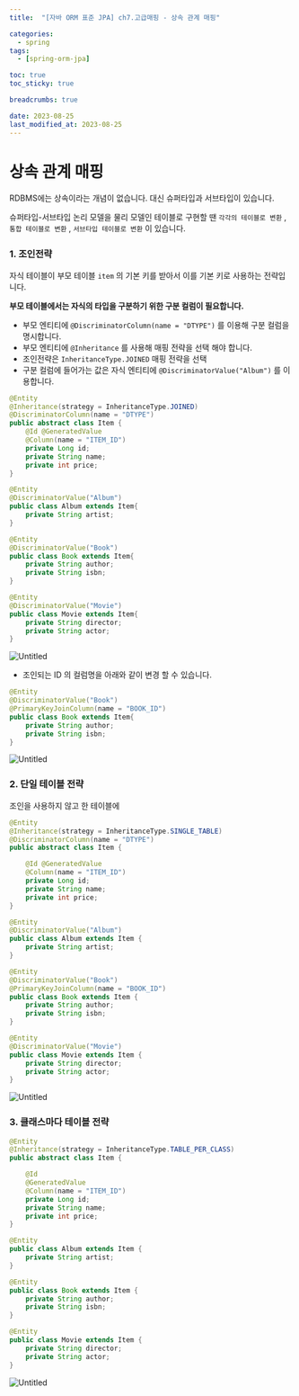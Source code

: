 ```yaml
---
title:  "[자바 ORM 표준 JPA] ch7.고급매핑 - 상속 관계 매핑"

categories:
  - spring
tags:
  - [spring-orm-jpa]

toc: true
toc_sticky: true

breadcrumbs: true

date: 2023-08-25
last_modified_at: 2023-08-25
---
```


# 상속 관계 매핑

RDBMS에는 상속이라는 개념이 없습니다. 대신 슈퍼타입과 서브타입이 있습니다.

슈퍼타입-서브타입 논리 모델을 물리 모델인 테이블로 구현할 땐 `각각의 테이블로 변환` , `통합 테이블로 변환` , `서브타입 테이블로 변환` 이 있습니다.

### **1. 조인전략**

자식 테이블이 부모 테이블 `item` 의 기본 키를 받아서 이를 기본 키로 사용하는 전략입니다.

**부모 테이블에서는 자식의 타입을 구분하기 위한 구분 컬럼이 필요합니다.**

- 부모 엔티티에 `@DiscriminatorColumn(name = "DTYPE")` 를 이용해 구분 컬럼을 명시합니다.
- 부모 엔티티에 `@Inheritance` 를 사용해 매핑 전략을 선택 해야 합니다.
- 조인전략은 `InheritanceType.JOINED` 매핑 전략을 선택
- 구분 컬럼에 들어가는 값은 자식 엔티티에 `@DiscriminatorValue("Album")` 를 이용합니다.

```java
@Entity
@Inheritance(strategy = InheritanceType.JOINED)
@DiscriminatorColumn(name = "DTYPE")
public abstract class Item {
    @Id @GeneratedValue
    @Column(name = "ITEM_ID")
    private Long id;
    private String name;
    private int price;
}

@Entity
@DiscriminatorValue("Album")
public class Album extends Item{
    private String artist;
}

@Entity
@DiscriminatorValue("Book")
public class Book extends Item{
    private String author;
    private String isbn;
}

@Entity
@DiscriminatorValue("Movie")
public class Movie extends Item{
    private String director;
    private String actor;
}
```

![Untitled](../image/7/7_1.png)

- 조인되는 ID 의 컬럼명을 아래와 같이 변경 할 수 있습니다.

```java
@Entity
@DiscriminatorValue("Book")
@PrimaryKeyJoinColumn(name = "BOOK_ID")
public class Book extends Item{
    private String author;
    private String isbn;
}
```

![Untitled](../image/7/7_2.png)

### 2. 단일 테이블 전략

조인을 사용하지 않고 한 테이블에

```java
@Entity
@Inheritance(strategy = InheritanceType.SINGLE_TABLE)
@DiscriminatorColumn(name = "DTYPE")
public abstract class Item {

    @Id @GeneratedValue
    @Column(name = "ITEM_ID")
    private Long id;
    private String name;
    private int price;
}

@Entity
@DiscriminatorValue("Album")
public class Album extends Item {
    private String artist;
}

@Entity
@DiscriminatorValue("Book")
@PrimaryKeyJoinColumn(name = "BOOK_ID")
public class Book extends Item {
    private String author;
    private String isbn;
}

@Entity
@DiscriminatorValue("Movie")
public class Movie extends Item {
    private String director;
    private String actor;
}
```

![Untitled](../image/7/7_3.png)

### 3. 클래스마다 테이블 전략

```java
@Entity
@Inheritance(strategy = InheritanceType.TABLE_PER_CLASS)
public abstract class Item {

    @Id
    @GeneratedValue
    @Column(name = "ITEM_ID")
    private Long id;
    private String name;
    private int price;
}

@Entity
public class Album extends Item {
    private String artist;
}

@Entity
public class Book extends Item {
    private String author;
    private String isbn;
}

@Entity
public class Movie extends Item {
    private String director;
    private String actor;
}
```

![Untitled](../image/7/7_4.png)